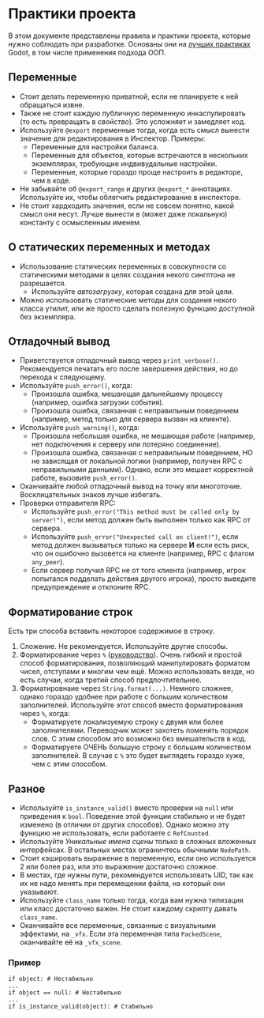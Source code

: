 # Практики проекта

В этом документе представлены правила и практики проекта, которые нужно соблюдать при разработке. Основаны они на [лучших практиках](https://docs.godotengine.org/ru/4.x/tutorials/best_practices/index.html) Godot, в том числе применения подхода ООП.

## Переменные

- Стоит делать переменную приватной, если не планируете к ней обращаться извне.
- Также не стоит каждую публичную переменную инкаспулировать (то есть превращать в *свойство*). Это усложняет и замедляет код.
- Используйте `@export` переменные тогда, когда есть смысл вынести значение для редактирования в Инспектор. Примеры:
    - Переменные для настройки баланса.
    - Переменные для объектов, которые встречаются в нескольких экземплярах, требующие индвивудальные настройки.
    - Переменные, которые гораздо проще настроить в редакторе, чем в коде.
- Не забывайте об `@export_range` и других `@export_*` аннотациях. Используйте их, чтобы облегчить редактирование в инспекторе.
- Не стоит хардкодить значения, если не совсем понятно, какой смысл они несут. Лучше вынести в (может даже локальную) константу с осмысленным именем.

## О статических переменных и методах

- Использование статических переменных в совокупности со статическими методами в целях создания некого синглтона не разрешается.
    - Используйте *автозагрузку*, которая создана для этой цели.
- Можно использовать статические методы для создания некого класса утилит, или же просто сделать полезную функцию доступной без экземпляра.

## Отладочный вывод

- Приветствуется отладочный вывод через `print_verbose()`. Рекомендуется печатать его после завершения действия, но до перехода к следующему.
- Используйте `push_error()`, когда:
    - Произошла ошибка, мешающая дальнейшему процессу (например, ошибка загрузки события).
    - Произошла ошибка, связанная с неправильным поведением (например, метод только для сервера вызван на клиенте).
- Используйте `push_warning()`, когда:
    - Произошла небольшая ошибка, не мешающая работе (например, нет подключения к серверу или потеряно соединение).
    - Произошла ошибка, связанная с неправильным поведением, НО не зависящая от локальной логики (например, получен RPC с неправильными данными). Однако, если это мешает корректной работе, вызовите `push_error()`.
- Оканчивайте любой отладочный вывод на точку или многоточие. Восклицательных знаков лучше избегать.
- Проверки отправителя RPC:
    - Используйте `push_error("This method must be called only by server!")`, если метод должен быть выполнен только как RPC от сервера.
    - Используйте `push_error("Unexpected call on client!")`, если метод должен вызываться только на сервере **И** если есть риск, что он ошибочно вызовется на клиенте (например, RPC с флагом `any_peer`).
    - Если сервер получил RPC не от того клиента (например, игрок попытался подделать действия другого игрока), просто выведите предупреждение и отклоните RPC.

## Форматирование строк

Есть три способа вставить некоторое содержимое в строку.

1. Сложение. Не рекомендуется. Используйте другие способы.
2. Форматирование через `%` ([руководство](https://docs.godotengine.org/ru/4.x/tutorials/scripting/gdscript/gdscript_format_string.html)). Очень гибкий и простой способ форматирования, позволяющий манипулировать форматом чисел, отступами и многим чем ещё. Можно использовать везде, но есть случаи, когда третий способ предпочтительнее.
3. Форматировнаие через `String.format(...)`. Немного сложнее, однако гораздо удобнее при работе с большим количеством заполнителей. Используйте этот способ вместо форматирования через `%`, когда:
    - Форматируете локализуемую строку с двумя или более заполнителями. Переводчик может захотеть поменять порядок слов. С этим способом это возможно без вмешательств в код.
    - Форматируете ОЧЕНЬ большую строку с большим количеством заполнителей. В случае с `%` это будет выглядеть гораздо хуже, чем с этим способом.

## Разное

- Используйте `is_instance_valid()` вместо проверки на `null` или приведения к `bool`. Поведение этой функции стабильно и не будет изменено (в отличии от других способов). Однако можно эту функцию не использовать, если работаете с `RefCounted`.
- Используйте *Уникальные имена сцены* только в сложных вложенных интерфейсах. В остальных местах ограничтесь обычными `NodePath`.
- Стоит кэшировать выражение в переменную, если оно используется 2 или более раз, или это выражение достаточно сложное.
- В местах, где нужны пути, рекомендуется использовать UID, так как их не надо менять при перемещении файла, на который они указывают.
- Используйте `class_name` только тогда, когда вам нужна типизация или класс достаточно важен. Не стоит каждому скрипту давать `class_name`.
- Оканчивайте все переменные, связанные с визуальными эффектами, на `_vfx`. Если эта переменная типа `PackedScene`, оканчивайте её на `_vfx_scene`.

### Пример

```gdscript
if object: # Нестабильно
...
if object == null: # Нестабильно
...
if is_instance_valid(object): # Стабильно
```
